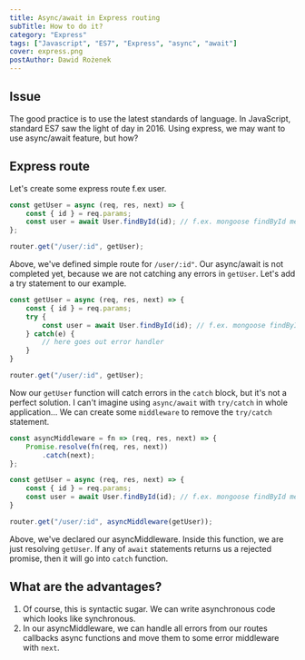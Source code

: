 ```yaml
---
title: Async/await in Express routing
subTitle: How to do it?
category: "Express"
tags: ["Javascript", "ES7", "Express", "async", "await"]
cover: express.png
postAuthor: Dawid Rożenek
---
```


## Issue

The good practice is to use the latest standards of language. In JavaScript, standard ES7 saw the light of day in 2016. Using express, we may want to use async/await feature, but how?

## Express route

Let's create some express route f.ex user.

```js
const getUser = async (req, res, next) => {
    const { id } = req.params;
    const user = await User.findById(id); // f.ex. mongoose findById method
};

router.get("/user/:id", getUser);
```
Above, we've defined simple route for `/user/:id"`.
Our async/await is not completed yet, because we are not catching any errors in `getUser`.
Let's add a try statement to our example.

```js
const getUser = async (req, res, next) => {
    const { id } = req.params;
    try {
        const user = await User.findById(id); // f.ex. mongoose findById method
    } catch(e) {
        // here goes out error handler
    }
}

router.get("/user/:id", getUser);
```

Now our `getUser` function will catch errors in the `catch` block, but it's not a perfect solution. I can't imagine using `async/await` with `try/catch` in whole application... 
We can create some `middleware` to remove the `try/catch` statement.

```js
const asyncMiddleware = fn => (req, res, next) => {
    Promise.resolve(fn(req, res, next))
        .catch(next);
};

const getUser = async (req, res, next) => {
    const { id } = req.params;
    const user = await User.findById(id); // f.ex. mongoose findById method
}

router.get("/user/:id", asyncMiddleware(getUser));

```
Above, we've declared our asyncMiddleware. Inside this function, we are just resolving `getUser`.
If any of `await` statements returns us a rejected promise, then it will go into `catch` function.

## What are the advantages?

1. Of course, this is syntactic sugar. We can write asynchronous code which looks like synchronous.
2. In our asyncMiddleware, we can handle all errors from our routes callbacks async functions and move them to some error middleware with `next`.
